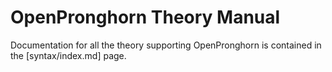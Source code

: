 # OpenPronghorn Theory Manual

Documentation for all the theory supporting OpenPronghorn is contained in the [syntax/index.md] page.
